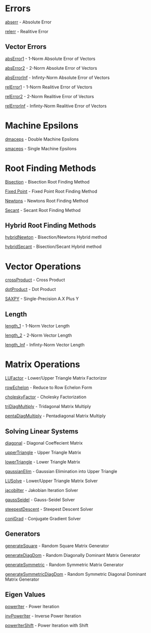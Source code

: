 # Errors
[abserr](https://github.com/jakeat555/math4610/blob/master/SoftwareManual/abserr.md) - Absolute Error

[relerr](https://github.com/jakeat555/math4610/blob/master/SoftwareManual/relerr.md) - Realitive Error

## Vector Errors

[absError1](https://github.com/jakeat555/math4610/blob/master/SoftwareManual/relError1.md) - 1-Norm Absolute Error of Vectors

[absError2](https://github.com/jakeat555/math4610/blob/master/SoftwareManual/relError2.md) - 2-Norm Absolute Error of Vectors

[absErrorInf](https://github.com/jakeat555/math4610/blob/master/SoftwareManual/relErrorInf.md) - Infinty-Norm Absolute Error of Vectors

[relError1](https://github.com/jakeat555/math4610/blob/master/SoftwareManual/relError1.md) - 1-Norm Realitive Error of Vectors

[relError2](https://github.com/jakeat555/math4610/blob/master/SoftwareManual/relError2.md) - 2-Norm Realitive Error of Vectors

[relErrorInf](https://github.com/jakeat555/math4610/blob/master/SoftwareManual/relErrorInf.md) - Infinty-Norm Realitive Error of Vectors

# Machine Epsilons

[dmaceps](https://github.com/jakeat555/math4610/blob/master/SoftwareManual/dmaceps.md) - Double Machine Epsilons

[smaceps](https://github.com/jakeat555/math4610/blob/master/SoftwareManual/smaceps.md) - Single Machine Epsilons

# Root Finding Methods

[Bisection](https://github.com/jakeat555/math4610/blob/master/SoftwareManual/Bisection.md) - Bisection Root Finding Method

[Fixed Point](https://github.com/jakeat555/math4610/blob/master/SoftwareManual/FixedPoint.md) - Fixed Point Root Finding Method

[Newtons](https://github.com/jakeat555/math4610/blob/master/SoftwareManual/Newtons.md) - Newtons Root Finding Method

[Secant](https://github.com/jakeat555/math4610/blob/master/SoftwareManual/Secant.md) - Secant Root Finding Method

## Hybrid Root Finding Methods

[hybridNewton](https://github.com/jakeat555/math4610/blob/master/SoftwareManual/hybridNewton.md) - Bisection/Newtons Hybrid method

[hybridSecant](https://github.com/jakeat555/math4610/blob/master/SoftwareManual/hybridSecant.md) - Bisection/Secant Hybrid method

# Vector Operations

[crossProduct](https://github.com/jakeat555/math4610/blob/master/SoftwareManual/crossProduct.md) - Cross Product

[dotProduct](https://github.com/jakeat555/math4610/blob/master/SoftwareManual/dotProduct.md) - Dot Product

[SAXPY](https://github.com/jakeat555/math4610/blob/master/SoftwareManual/SAXPY.md) - Single-Precision A.X Plus Y

## Length

[length_1](https://github.com/jakeat555/math4610/blob/master/SoftwareManual/length_1.md) - 1-Norm Vector Length

[length_2](https://github.com/jakeat555/math4610/blob/master/SoftwareManual/length_2.md) - 2-Norm Vector Length

[length_Inf](https://github.com/jakeat555/math4610/blob/master/SoftwareManual/length_Inf.md) - Infinty-Norm Vector Length

# Matrix Operations

[LUFactor](https://github.com/jakeat555/math4610/blob/master/SoftwareManual/LUFactor.md) - Lower/Upper Triangle Matrix Factorizor

[rowEchelon](https://github.com/jakeat555/math4610/blob/master/SoftwareManual/rowEchelon.md) - Reduce to Row Echelon Form

[choleskyFactor](https://github.com/jakeat555/math4610/blob/master/SoftwareManual/choleskyFactor.md) - Cholesky Factorization

[triDiagMultiply](https://github.com/jakeat555/math4610/blob/master/SoftwareManual/triDiagMultiply.md) - Tridagonal Matrix Multiply

[pentaDiagMultiply](https://github.com/jakeat555/math4610/blob/master/SoftwareManual/pentaDiagMultiply.md) - Pentadiagonal Matrix Multiply

## Solving Linear Systems

[diagonal](https://github.com/jakeat555/math4610/blob/master/SoftwareManual/diagonal.md) - Diagonal Coeffecient Matrix

[upperTriangle](https://github.com/jakeat555/math4610/blob/master/SoftwareManual/upperTriangle.md) - Upper Triangle Matrix

[lowerTriangle](https://github.com/jakeat555/math4610/blob/master/SoftwareManual/lowerTriangle.md) - Lower Triangle Matrix

[gaussianElim](https://github.com/jakeat555/math4610/blob/master/SoftwareManual/gaussianElim.md) - Gaussian Elimination into Upper Triangle

[LUSolve](https://github.com/jakeat555/math4610/blob/master/SoftwareManual/LUSolve.md) - Lower/Upper Triangle Matrix Solver

[jacobiIter](https://github.com/jakeat555/math4610/blob/master/SoftwareManual/jacobiIter.md) - Jakobian Iteration Solver

[gaussSeidel](https://github.com/jakeat555/math4610/blob/master/SoftwareManual/gaussSeidel.md) - Gauss-Seidel Solver

[steepestDescent](https://github.com/jakeat555/math4610/blob/master/SoftwareManual/steepestDescent.md) - Steepest Descent Solver

[conjGrad](https://github.com/jakeat555/math4610/blob/master/SoftwareManual/conjGrad.md) - Conjugate Gradient Solver

## Generators

[generateSquare](https://github.com/jakeat555/math4610/blob/master/SoftwareManual/generateSquare.md) - Random Square Matrix Generator

[generateDiagDom](https://github.com/jakeat555/math4610/blob/master/SoftwareManual/generateDiagDom.md) - Random Diagonally Dominant Matrix Generator

[generateSymmetric](https://github.com/jakeat555/math4610/blob/master/SoftwareManual/generateSymmetric.md) - Random Symmetric Matrix Generator

[generateSymmetricDiagDom](https://github.com/jakeat555/math4610/blob/master/SoftwareManual/generateSymmetricDiagDom.md) - Random Symmetric Diagonal Dominant Matrix Generator

## Eigen Values

[powerIter](https://github.com/jakeat555/math4610/blob/master/SoftwareManual/powerIter.md) - Power Iteration

[invPowerIter](https://github.com/jakeat555/math4610/blob/master/SoftwareManual/invPowerIter.md) - Inverse Power Iteration

[powerIterShift](https://github.com/jakeat555/math4610/blob/master/SoftwareManual/powerIterShift.md) - Power Iteration with Shift
